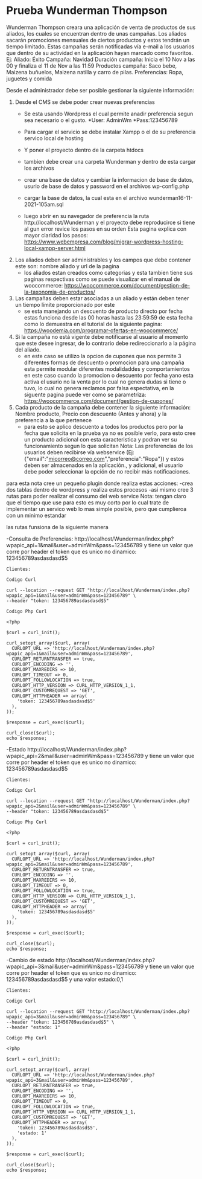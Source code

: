 # Prueba Wunderman Thompson 

Wunderman Thompson creara una aplicación de venta de productos de sus aliados, los cuales se encuentran dentro de unas campañas. Los aliados sacarán promociones mensuales de ciertos productos y estos tendrán un tiempo limitado. Estas campañas serán notificadas vía e-mail a los usuarios que dentro de su actividad en la aplicación hayan marcado como favoritos.
Ej:
Aliado: Éxito
Campaña: Navidad 
Duración campaña: Inicia el 10 Nov a las 00 y finaliza el 11 de Nov a las 11:59
Productos campaña: Saco bebe, Maizena buñuelos, Maizena natilla y carro de pilas.
Preferencias: Ropa, juguetes y comida

Desde el administrador debe ser posible gestionar la siguiente información:
1.	Desde el CMS se debe poder crear nuevas preferencias
	- Se esta usando Wordpress el cual permite anadir preferencia segun sea necesario o el gusto.
	*User: AdminWm
	*Pass:123456789
	
	- Para cargar el servicio se debe instalar Xampp o el de su preferencia servico local de hosting
	- Y poner el proyecto dentro de la carpeta htdocs
	- tambien debe crear una carpeta Wunderman y dentro de esta cargar los archivos
	- crear una base de datos y cambiar la informacion de base de datos, usurio de base de datos y password en el archivos
	wp-config.php
	- cargar la base de datos, la cual esta en el archivo wunderman16-11-2021-105am.sql
	- luego abrir en su navegador de preferencia la ruta http://localhost/Wunderman y el proyecto debe reproducirce
	si tiene al gun error revice los pasos en su orden
	Esta pagina explica con mayor claridad los pasos:
	https://www.webempresa.com/blog/migrar-wordpress-hosting-local-xampp-server.html
2.	Los aliados deben ser administrables y los campos que debe contener este son: nombre aliado y url de la pagina
	- los aliados estan creados como categorias y esta tambien tiene sus paginas respectivas
	como se puede visualizar en el manual de woocommerce:
	https://woocommerce.com/document/gestion-de-la-taxonomia-de-productos/
3.	Las campañas deben estar asociadas a un aliado y están deben tener un tiempo límite proporcionado por este
	- se esta manejando un descuento de producto directo por fecha estas funciona desde las 00 horas hasta las 23:59:59 de esta fecha 
	como lo demuestra en el tutorial de la siguiente pagina:
	https://woodemia.com/programar-ofertas-en-woocommerce/
4.	Si la campaña no está vigente debe notificarse al usuario al momento que este desee ingresar, de lo contrario debe redireccionarlo a la página del aliado.
	- en este caso se utilizo la opcion de cupones que nos permite 3 diferentes formas de descuento o promocion para una campaña
	esta permite modular diferentes modalidaddes y comportamientos en este caso cuando la promocion o descuento por fecha yano esta activa el usurio no la venta
	por lo cual no genera dudas si tiene o tuvo, lo cual no genera reclamos por falsa espectativa, en la siguente pagina puede ver como se parametriza:
	https://woocommerce.com/document/gestion-de-cupones/
5.	Cada producto de la campaña debe contener la siguiente información: Nombre producto, Precio con descuento (Antes y ahora) y la preferencia a la que pertenece
	- para esto se aplico descuento a todos los productos pero por la fecha que solicita en la prueba ya no es posible verlo,
	para esto cree un producto adicional con esta caracteristica y podran ver su funcionamiento segun lo que solicitan
Nota: Las preferencias de los usuarios deben recibirse vía webservice (Ej: {"email":"micorreo@correo.com","preferencia":"Ropa"}) y estos deben ser almacenados en la aplicación., y adicional, el usuario debe poder seleccionar la opción de no recibir más notificaciones.

para esta nota cree un pequeño plugin donde realiza estas acciones:
-crea dos tablas dentro de wordpress y realiza estos procesos
-asi mismo cree 3 rutas para poder realizar el consumo del web service
Nota: tengan claro que el tiempo que use para esto es muy corto por lo cual trate de implementar un servico web 
lo mas simple posible, pero que cumplieroa con un minimo estandar

las rutas funsiona de la siguiente manera

-Consulta de Preferencias:
	http://localhost/Wunderman/index.php?wpapic_api=1&mail&user=adminWm&pass=123456789
	y tiene un valor que corre por header
	el token que es unico no dinamico: 123456789asdasdasd$5
	
	Clientes:
	
	Codigo Curl
	
	curl --location --request GET "http://localhost/Wunderman/index.php?wpapic_api=1&mail&user=adminWm&pass=123456789" \
	--header "token: 123456789asdasdasd$5"
	
	Codigo Php Curl
	
	<?php

	$curl = curl_init();

	curl_setopt_array($curl, array(
	  CURLOPT_URL => 'http://localhost/Wunderman/index.php?wpapic_api=1&mail&user=adminWm&pass=123456789',
	  CURLOPT_RETURNTRANSFER => true,
	  CURLOPT_ENCODING => '',
	  CURLOPT_MAXREDIRS => 10,
	  CURLOPT_TIMEOUT => 0,
	  CURLOPT_FOLLOWLOCATION => true,
	  CURLOPT_HTTP_VERSION => CURL_HTTP_VERSION_1_1,
	  CURLOPT_CUSTOMREQUEST => 'GET',
	  CURLOPT_HTTPHEADER => array(
		'token: 123456789asdasdasd$5'
	  ),
	));

	$response = curl_exec($curl);

	curl_close($curl);
	echo $response;
	
-Estado
	http://localhost/Wunderman/index.php?wpapic_api=2&mail&user=adminWm&pass=123456789
	y tiene un valor que corre por header
	el token que es unico no dinamico: 123456789asdasdasd$5
	
	Clientes:
	
	Codigo Curl
	
	curl --location --request GET "http://localhost/Wunderman/index.php?wpapic_api=2&mail&user=adminWm&pass=123456789" \
	--header "token: 123456789asdasdasd$5"
	
	Codigo Php Curl
	
	<?php

	$curl = curl_init();

	curl_setopt_array($curl, array(
	  CURLOPT_URL => 'http://localhost/Wunderman/index.php?wpapic_api=2&mail&user=adminWm&pass=123456789',
	  CURLOPT_RETURNTRANSFER => true,
	  CURLOPT_ENCODING => '',
	  CURLOPT_MAXREDIRS => 10,
	  CURLOPT_TIMEOUT => 0,
	  CURLOPT_FOLLOWLOCATION => true,
	  CURLOPT_HTTP_VERSION => CURL_HTTP_VERSION_1_1,
	  CURLOPT_CUSTOMREQUEST => 'GET',
	  CURLOPT_HTTPHEADER => array(
		'token: 123456789asdasdasd$5'
	  ),
	));

	$response = curl_exec($curl);

	curl_close($curl);
	echo $response;
	
-Cambio de estado
	http://localhost/Wunderman/index.php?wpapic_api=3&mail&user=adminWm&pass=123456789
	y tiene un valor que corre por header
	el token que es unico no dinamico: 123456789asdasdasd$5
	y una valor estado:0,1
	
	Clientes:
	
	Codigo Curl
	
	curl --location --request GET "http://localhost/Wunderman/index.php?wpapic_api=3&mail&user=adminWm&pass=123456789" \
	--header "token: 123456789asdasdasd$5" \
	--header "estado: 1"
	
	Codigo Php Curl
	
	<?php

	$curl = curl_init();

	curl_setopt_array($curl, array(
	  CURLOPT_URL => 'http://localhost/Wunderman/index.php?wpapic_api=3&mail&user=adminWm&pass=123456789',
	  CURLOPT_RETURNTRANSFER => true,
	  CURLOPT_ENCODING => '',
	  CURLOPT_MAXREDIRS => 10,
	  CURLOPT_TIMEOUT => 0,
	  CURLOPT_FOLLOWLOCATION => true,
	  CURLOPT_HTTP_VERSION => CURL_HTTP_VERSION_1_1,
	  CURLOPT_CUSTOMREQUEST => 'GET',
	  CURLOPT_HTTPHEADER => array(
		'token: 123456789asdasdasd$5',
		'estado: 1'
	  ),
	));

	$response = curl_exec($curl);

	curl_close($curl);
	echo $response;